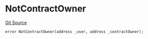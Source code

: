 # NotContractOwner
[Git Source](https://github.com/thrackle-io/tron/blob/0ca0a263215b0baace3d8d12fd9706eb2a79accf/src/client/token/handler/diamond/HandlerDiamondLib.sol)


```solidity
error NotContractOwner(address _user, address _contractOwner);
```

